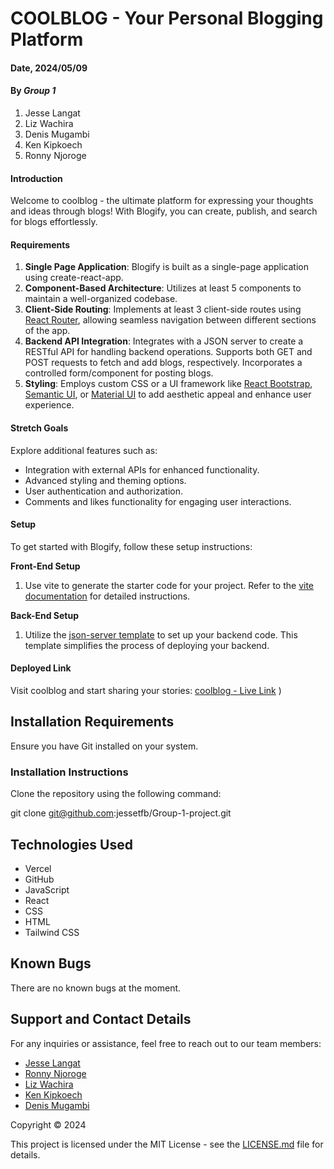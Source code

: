 # COOLBLOG - Your Personal Blogging Platform

#### Date, 2024/05/09

#### By *Group 1*
1. Jesse Langat
2. Liz Wachira
3. Denis Mugambi
4. Ken Kipkoech
5. Ronny Njoroge

#### Introduction
Welcome to coolblog - the ultimate platform for expressing your thoughts and ideas through blogs! With Blogify, you can create, publish, and search for blogs effortlessly.

#### Requirements
1. **Single Page Application**: Blogify is built as a single-page application using create-react-app.
2. **Component-Based Architecture**: Utilizes at least 5 components to maintain a well-organized codebase.
3. **Client-Side Routing**: Implements at least 3 client-side routes using [React Router](https://v5.reactrouter.com/web/guides/quick-start), allowing seamless navigation between different sections of the app.
4. **Backend API Integration**: Integrates with a JSON server to create a RESTful API for handling backend operations. Supports both GET and POST requests to fetch and add blogs, respectively. Incorporates a controlled form/component for posting blogs.
5. **Styling**: Employs custom CSS or a UI framework like [React Bootstrap](https://react-bootstrap.github.io/), [Semantic UI](https://react.semantic-ui.com/), or [Material UI](https://material-ui.com/) to add aesthetic appeal and enhance user experience.

#### Stretch Goals
Explore additional features such as:
- Integration with external APIs for enhanced functionality.
- Advanced styling and theming options.
- User authentication and authorization.
- Comments and likes functionality for engaging user interactions.

#### Setup
To get started with Blogify, follow these setup instructions:

**Front-End Setup**
1. Use vite to generate the starter code for your project. Refer to the [vite documentation]([https://create-react-app.dev/docs/getting-started](https://vitejs.dev/guide/)) for detailed instructions.

**Back-End Setup**
1. Utilize the [json-server template](https://github.com/learn-co-curriculum/json-server-template) to set up your backend code. This template simplifies the process of deploying your backend.

#### Deployed Link
Visit coolblog and start sharing your stories: [coolblog - Live Link](group-1-project-lemhrwryw-my-team-4d78b2e8.vercel.app)
)

## Installation Requirements
Ensure you have Git installed on your system.

### Installation Instructions
Clone the repository using the following command:

git clone git@github.com:jessetfb/Group-1-project.git

## Technologies Used
- Vercel
- GitHub
- JavaScript
- React
- CSS
- HTML
- Tailwind CSS

## Known Bugs
There are no known bugs at the moment.

## Support and Contact Details
For any inquiries or assistance, feel free to reach out to our team members:
- [Jesse Langat](https://github.com/Xgambino)
- [Ronny Njoroge](https://github.com/Ybronny)
- [Liz Wachira](https://github.com/wwachira)
- [Ken Kipkoech](https://github.com/ken-kipkoec)
- [Denis Mugambi](https://github.com/jessetfb)

Copyright © 2024

This project is licensed under the MIT License - see the [LICENSE.md](LICENSE.md) file for details.
